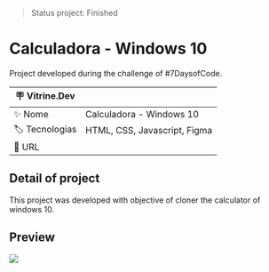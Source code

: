 >Status project: Finished


# Calculadora - Windows 10

Project developed during the challenge of #7DaysofCode.
 

| :placard: Vitrine.Dev |     |
| -------------  | --- |
| :sparkles: Nome        | Calculadora - Windows 10
| :label: Tecnologias | HTML, CSS, Javascript, Figma
| :rocket: URL         | 

## Detail of project
This project was developed with objective of cloner the calculator of windows 10.

## Preview
![](./assets/img/preview.gif#vitrinedev)